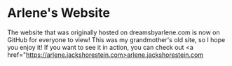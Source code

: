 # Arlene's Website
The website that was originally hosted on dreamsbyarlene.com is now on GitHub for everyone to view! This was my grandmother's old site, so I hope you enjoy it! If you want to see it in action, you can check out <a href="https://arlene.jackshorestein.com>arlene.jackshorestein.com</a>
